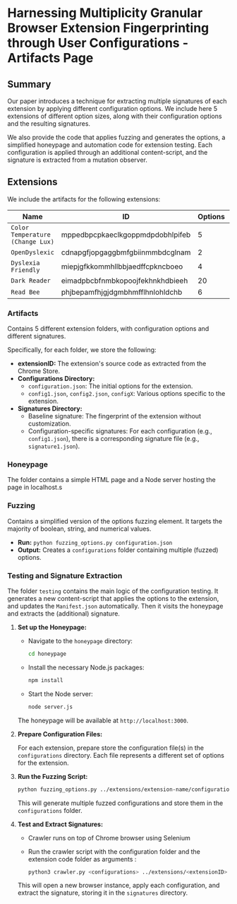 # Harnessing Multiplicity Granular Browser Extension Fingerprinting through User Configurations - Artifacts Page

## Summary

Our paper introduces a technique for extracting multiple signatures of each extension by applying different configuration options. We include here 5 extensions of different option sizes, along with their configuration options and the resulting signatures.

We also provide the code that applies fuzzing and generates the options, a simplified honeypage and automation code  for extension testing. Each configuration is applied through an additional content-script, and the signature is extracted from a mutation observer.

## Extensions

We include the artifacts for the following extensions:

| Name                               | ID                                | Options | Users |
|------------------------------------|-----------------------------------|---------|-------|
| `Color Temperature (Change Lux)`   | mppedbpcpkaeclkgoppmdpdobhlpifeb  | 5       | 5K    |
| `OpenDyslexic`                     | cdnapgfjopgaggbmfgbiinmmbdcglnam  | 2       | 700K  |
| `Dyslexia Friendly`                | miepjgfkkommhllbbjaedffcpkncboeo  | 4       | 10K   |
| `Dark Reader`                      | eimadpbcbfnmbkopoojfekhnkhdbieeh  | 20      | 5M    |
| `Read Bee`                         | phjbepamfhjgjdgmbhmfflhnlohldchb  | 6       | 500K  |



### Artifacts

Contains 5 different extension folders, with configuration options and different signatures.

Specifically, for each folder, we store the following:

- **extensionID:** The extension's source code as extracted from the Chrome Store.
- **Configurations Directory:**
  - `configuration.json`: The initial options for the extension.
  - `config1.json`, `config2.json`, `configX`: Various options specific to the extension.
- **Signatures Directory:**
  - Baseline signature: The fingerprint of the extension without customization.
  - Configuration-specific signatures: For each configuration (e.g., `config1.json`), there is a corresponding signature file (e.g., `signature1.json`).

### Honeypage

The folder contains a simple HTML page and a Node server hosting the page in localhost.s


### Fuzzing

Contains a simplified version of the options fuzzing element. It targets the majority of boolean, string, and numerical values.

- **Run:** `python fuzzing_options.py configuration.json`
- **Output:** Creates a `configurations` folder containing multiple (fuzzed) options.

### Testing and Signature Extraction

The folder `testing` contains the main logic of the configuration testing. It generates a new content-script that applies the options to the extension, and updates the `Manifest.json` automatically. Then it visits the honeypage and extracts the (additional) signature.


1. **Set up the Honeypage:**

    - Navigate to the `honeypage` directory:
      ```sh
      cd honeypage
      ```

    - Install the necessary Node.js packages:
      ```sh
      npm install
      ```

    - Start the Node server:
      ```sh
      node server.js
      ```

    The honeypage will be available at `http://localhost:3000`.

2. **Prepare Configuration Files:**

    For each extension, prepare store the  configuration file(s) in the `configurations` directory. Each file represents a different set of options for the extension.

3. **Run the Fuzzing Script:**

      ```sh
      python fuzzing_options.py ../extensions/extension-name/configurations/configuration.json
      ```

    This will generate multiple fuzzed configurations and store them in the `configurations` folder.

4. **Test and Extract Signatures:**

    - Crawler runs on top of Chrome browser using Selenium

    - Run the crawler script with the configuration folder and the extension code folder  as  arguments :
      ```sh
      python3 crawler.py <configurations> ../extensions/<extensionID>
      ```

    This will open a new browser instance, apply each configuration, and extract the signature, storing it in the `signatures` directory.

